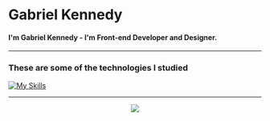 <h1>Gabriel Kennedy</h1>
</hr>
<h4>
   I'm Gabriel Kennedy - I'm Front-end Developer and Designer.
</h4>
<hr>
<h3>
   These are some of the technologies I studied
</h3>

[![My Skills](https://skillicons.dev/icons?i=html,css,js,nodejs,prisma,c,cs,ae,bootstrap,figma,ps,pr,visualstudio,vscode,mysql,tailwind,figma,git,jquery,react,dotnet,expressjs,git,github,mongodb,notion,npm,postgres,react,sass)](https://skillicons.dev)

<hr>


<div align="center">
  <img src="https://github-readme-stats.vercel.app/api?username=GabrielKSB&show_icons=true&theme=radical"></img>
 </div>

